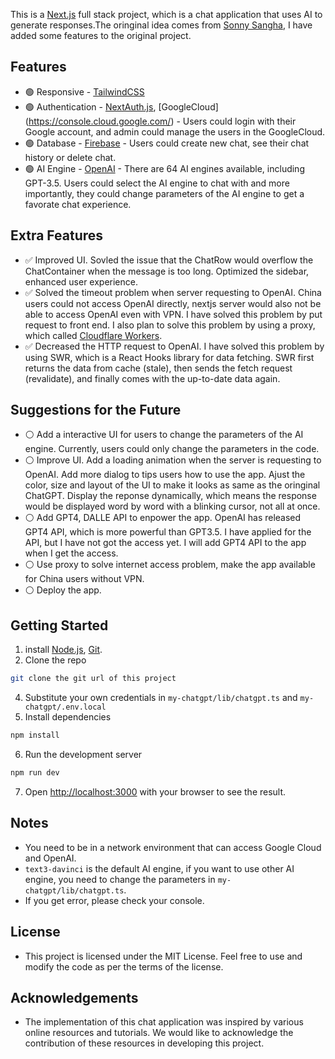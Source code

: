 This is a [Next.js](https://nextjs.org/) full stack project, which is a chat application that uses AI to generate responses.The oringinal idea comes from [Sonny Sangha](https://www.youtube.com/watch?v=V6Hq_EX2LLM&t=12015s), I have added some features to the original project.

## Features
- :green_circle: Responsive - [TailwindCSS](https://tailwindcss.com/)
- :green_circle: Authentication - [NextAuth.js](https://next-auth.js.org/), [GoogleCloud] (https://console.cloud.google.com/) - Users could login with their Google account, and admin could manage the users in the GoogleCloud.
- :green_circle: Database - [Firebase](https://firebase.google.com/) - Users could create new chat, see their chat history or delete chat.
- :green_circle: AI Engine - [OpenAI](https://openai.com/) - There are 64 AI engines available, including GPT-3.5. Users could select the AI engine to chat with and more importantly, they could change parameters of the AI engine to get a favorate chat experience. 

## Extra Features
- :white_check_mark: Improved UI. Sovled the issue that the ChatRow would overflow the ChatContainer when the message is too long. Optimized the sidebar, enhanced user experience.
- :white_check_mark: Solved the timeout problem when server requesting to OpenAI. China users could not access OpenAI directly, nextjs server would also not be able to access OpenAI even with VPN. I have solved this problem by put request to front end. I also plan to solve this problem by using a proxy, which called [Cloudflare Workers](https://workers.cloudflare.com/).  
- :white_check_mark: Decreased the HTTP request to OpenAI. I have solved this problem by using SWR, which is a React Hooks library for data fetching. SWR first returns the data from cache (stale), then sends the fetch request (revalidate), and finally comes with the up-to-date data again.

## Suggestions for the Future
- :white_circle: Add a interactive UI for users to change the parameters of the AI engine. Currently, users could only change the parameters in the code.  
- :white_circle: Improve UI. Add a loading animation when the server is requesting to OpenAI. Add more dialog to tips users how to use the app. Ajust the color, size and layout of the UI to make it looks as same as the oringinal ChatGPT. Display the reponse dynamically, which means the response would be displayed word by word with a blinking cursor, not all at once.  
- :white_circle: Add GPT4, DALLE API to enpower the app. OpenAI has released GPT4 API, which is more powerful than GPT3.5. I have applied for the API, but I have not got the access yet. I will add GPT4 API to the app when I get the access.  
- :white_circle: Use proxy to solve internet access problem, make the app available for China users without VPN.  
- :white_circle: Deploy the app.  

## Getting Started
1. install [Node.js](https://nodejs.org/en/), [Git](https://git-scm.com/downloads).
2. Clone the repo
```bash
git clone the git url of this project
```
4. Substitute your own credentials in `my-chatgpt/lib/chatgpt.ts` and `my-chatgpt/.env.local`
5. Install dependencies
```bash
npm install
```
6. Run the development server
```bash
npm run dev
```
7. Open [http://localhost:3000](http://localhost:3000) with your browser to see the result.


## Notes
- You need to be in a network environment that can access Google Cloud and OpenAI.
- `text3-davinci` is the default AI engine, if you want to use other AI engine, you need to change the parameters in `my-chatgpt/lib/chatgpt.ts`.
- If you get error, please check your console.

## License
  - This project is licensed under the MIT License. Feel free to use and modify the code as per the terms of the license.

## Acknowledgements
  - The implementation of this chat application was inspired by various online resources and tutorials. We would like to acknowledge the contribution of these resources in developing this project.
